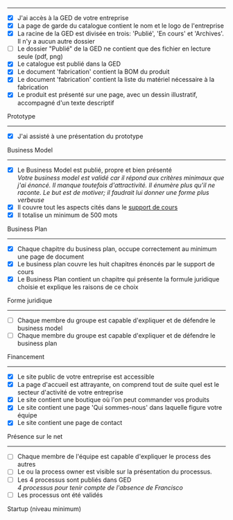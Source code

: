 

<hr>

  - [X] J'ai accès à la GED de votre entreprise  
  - [X] La page de garde du catalogue contient le nom et le logo de l'entreprise  
  - [X] La racine de la GED est divisée en trois: 'Publié', 'En cours' et 'Archives'. Il n'y a aucun autre dossier   
  - [ ] Le dossier "Publié" de la GED ne contient que des fichier en lecture seule (pdf, png)
  - [X] Le catalogue est publié dans la GED  
  - [X] Le document 'fabrication' contient la BOM du produit  
  - [X] Le document 'fabrication' contient la liste du matériel nécessaire à la fabrication  
  - [X] Le produit est présenté sur une page, avec un dessin illustratif, accompagné d'un texte descriptif  

Prototype
<hr>


  - [X] J'ai assisté à une présentation du prototype   

Business Model
<hr>

  - [X] Le Business Model est publié, propre et bien présenté  
    _Votre business model est validé car il répond aux critères minimaux que j'ai énoncé. Il manque toutefois d'attractivité. Il énumère plus qu'il ne raconte. Le but est de motiver; il faudrait lui donner une forme plus verbeuse_
  - [X] Il couvre tout les aspects cités dans le [support de cours](https://github.com/ETML-INF/254-ProcessusMetier/blob/main/b-UnitesEnseignement/ECOE/S-254-PrincipesECOE.pdf)  
  - [X] Il totalise un minimum de 500 mots  

Business Plan
<hr>

  - [x] Chaque chapitre du business plan, occupe correctement au minimum une page de document  
  - [X] Le business plan couvre les huit chapitres énoncés par le support de cours  
  - [X] Le Business Plan contient un chapitre qui présente la formule juridique choisie et explique les raisons de ce choix  

Forme juridique
<hr>

  - [ ] Chaque membre du groupe est capable d'expliquer et de défendre le business model  
  - [ ] Chaque membre du groupe est capable d'expliquer et de défendre le business plan 

Financement
<hr>

  - [X] Le site public de votre entreprise est accessible  
  - [X] La page d'accueil est attrayante, on comprend tout de suite quel est le secteur d'activité de votre entreprise  
  - [X] Le site contient une boutique où l'on peut commander vos produits  
  - [X] Le site contient une page 'Qui sommes-nous' dans laquelle figure votre équipe  
  - [X] Le site contient une page de contact  

Présence sur le net 
<hr>

  - [ ] Chaque membre de l'équipe est capable d'expliquer le process des autres  
  - [ ] Le ou la process owner est visible sur la présentation du processus.  
  - [ ] Les 4 processus sont publiés dans GED  
      _4 processus pour tenir compte de l'absence de Francisco_
  - [ ] Les processus ont été validés  

Startup   (niveau minimum)
